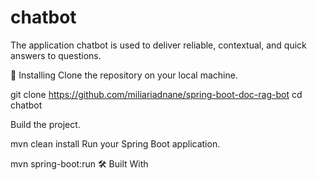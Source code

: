 # chatbot
The application chatbot is used to deliver reliable, contextual, and quick answers to questions.

🔧 Installing
Clone the repository on your local machine.

git clone https://github.com/miliariadnane/spring-boot-doc-rag-bot
cd chatbot

Build the project.

mvn clean install
Run your Spring Boot application.

mvn spring-boot:run
🛠️ Built With
